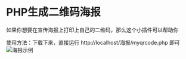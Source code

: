 # PHP生成二维码海报
如果你想要在宣传海报上打印上自己的二维码，那么这个小插件可以帮助你

使用方法：下载下来，直接运行 http://localhost/海报/myqrcode.php 即可
![海报示例](https://gitee.com/uploads/images/2018/0108/164514_119ce121_3785.jpeg "海报示例")